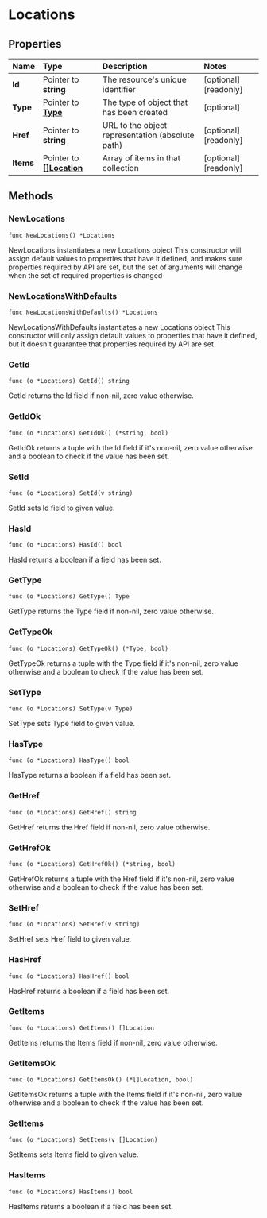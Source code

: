 # Locations

## Properties

| Name | Type | Description | Notes |
| :--- | :--- | :--- | :--- |
| **Id** | Pointer to **string** | The resource's unique identifier | \[optional\] \[readonly\] |
| **Type** | Pointer to [**Type**](type.md) | The type of object that has been created | \[optional\] |
| **Href** | Pointer to **string** | URL to the object representation \(absolute path\) | \[optional\] \[readonly\] |
| **Items** | Pointer to [**\[\]Location**](location.md) | Array of items in that collection | \[optional\] \[readonly\] |

## Methods

### NewLocations

`func NewLocations() *Locations`

NewLocations instantiates a new Locations object This constructor will assign default values to properties that have it defined, and makes sure properties required by API are set, but the set of arguments will change when the set of required properties is changed

### NewLocationsWithDefaults

`func NewLocationsWithDefaults() *Locations`

NewLocationsWithDefaults instantiates a new Locations object This constructor will only assign default values to properties that have it defined, but it doesn't guarantee that properties required by API are set

### GetId

`func (o *Locations) GetId() string`

GetId returns the Id field if non-nil, zero value otherwise.

### GetIdOk

`func (o *Locations) GetIdOk() (*string, bool)`

GetIdOk returns a tuple with the Id field if it's non-nil, zero value otherwise and a boolean to check if the value has been set.

### SetId

`func (o *Locations) SetId(v string)`

SetId sets Id field to given value.

### HasId

`func (o *Locations) HasId() bool`

HasId returns a boolean if a field has been set.

### GetType

`func (o *Locations) GetType() Type`

GetType returns the Type field if non-nil, zero value otherwise.

### GetTypeOk

`func (o *Locations) GetTypeOk() (*Type, bool)`

GetTypeOk returns a tuple with the Type field if it's non-nil, zero value otherwise and a boolean to check if the value has been set.

### SetType

`func (o *Locations) SetType(v Type)`

SetType sets Type field to given value.

### HasType

`func (o *Locations) HasType() bool`

HasType returns a boolean if a field has been set.

### GetHref

`func (o *Locations) GetHref() string`

GetHref returns the Href field if non-nil, zero value otherwise.

### GetHrefOk

`func (o *Locations) GetHrefOk() (*string, bool)`

GetHrefOk returns a tuple with the Href field if it's non-nil, zero value otherwise and a boolean to check if the value has been set.

### SetHref

`func (o *Locations) SetHref(v string)`

SetHref sets Href field to given value.

### HasHref

`func (o *Locations) HasHref() bool`

HasHref returns a boolean if a field has been set.

### GetItems

`func (o *Locations) GetItems() []Location`

GetItems returns the Items field if non-nil, zero value otherwise.

### GetItemsOk

`func (o *Locations) GetItemsOk() (*[]Location, bool)`

GetItemsOk returns a tuple with the Items field if it's non-nil, zero value otherwise and a boolean to check if the value has been set.

### SetItems

`func (o *Locations) SetItems(v []Location)`

SetItems sets Items field to given value.

### HasItems

`func (o *Locations) HasItems() bool`

HasItems returns a boolean if a field has been set.

